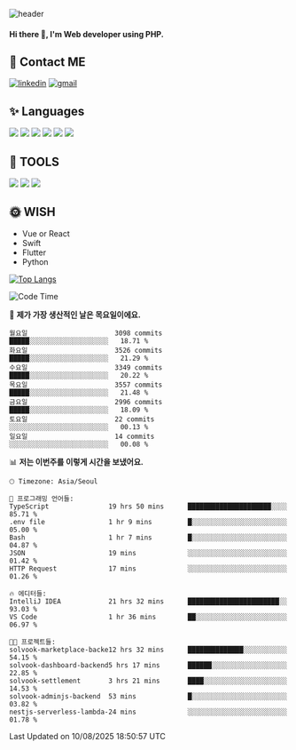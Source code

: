 ![header](https://capsule-render.vercel.app/api?type=waving&color=auto&height=300&section=header&text=Elin&fontSize=90&animation=twinkling)

#### Hi there 👋, I'm <b>Web developer</b> using PHP. ####

<!--
- 🔭 I’m currently working on Uniwill
- 🌱 I’m currently learning Vue or React or Python.
-->

<!---#### I am PHP developer --->

## 💌 Contact ME ###
[<img src='https://img.shields.io/badge/-EunjiKo-%230A66C2?style=flat-square&logo=LinkedIn&logoColor=white' alt='linkedin'>](https://www.linkedin.com/in/https://www.linkedin.com/in/eunji-ko-00a907164//)  [<img src='https://img.shields.io/badge/-einee214%40gmail.com-%23EA4335?style=flat-square&logo=Gmail&logoColor=white' alt='gmail'>](einee214@gmail.com)  


## ✨ Languages
<img src='https://img.shields.io/badge/-PHP-%23777BB4?style=for-the-badge&logo=PHP&logoColor=white'> <img src='https://img.shields.io/badge/-Laravel-%23FF2D20?style=for-the-badge&logo=Laravel&logoColor=white'> <img src='https://img.shields.io/badge/Jquery-%230769AD?style=for-the-badge&logo=Jquery&logoColor=white'> <img src='https://img.shields.io/badge/CSS3-%231572B6?style=for-the-badge&logo=CSS3&logoColor=white'> <img src='https://img.shields.io/badge/Bootstrap-%237952B3?style=for-the-badge&logo=Bootstrap&logoColor=white' > <img src='https://img.shields.io/badge/MySQL-%234479A1?style=for-the-badge&logo=MySQL&logoColor=white' >

## 🌷 TOOLS
<img src='https://img.shields.io/badge/PHPSTORM-%23000000?style=for-the-badge&logo=PhpStorm&logoColor=white' > <img src='https://img.shields.io/badge/GitLab-%23FCA121?style=for-the-badge&logo=GitLab&logoColor=white' > <img src='https://img.shields.io/badge/GitHub-%23181717?style=for-the-badge&logo=GitHub&logoColor=white'>


## 🌞 WISH
- Vue or React
- Swift
- Flutter
- Python


[![Top Langs](https://github-readme-stats.vercel.app/api/top-langs/?username=ein214&layout=compact)](https://github.com/anuraghazra/github-readme-stats)

<!--START_SECTION:waka-->
![Code Time](http://img.shields.io/badge/Code%20Time-4%2C383%20hrs%2026%20mins-blue)

📅 **제가 가장 생산적인 날은 목요일이에요.** 

```text
월요일                      3098 commits        █████░░░░░░░░░░░░░░░░░░░░   18.71 % 
화요일                      3526 commits        █████░░░░░░░░░░░░░░░░░░░░   21.29 % 
수요일                      3349 commits        █████░░░░░░░░░░░░░░░░░░░░   20.22 % 
목요일                      3557 commits        █████░░░░░░░░░░░░░░░░░░░░   21.48 % 
금요일                      2996 commits        █████░░░░░░░░░░░░░░░░░░░░   18.09 % 
토요일                      22 commits          ░░░░░░░░░░░░░░░░░░░░░░░░░   00.13 % 
일요일                      14 commits          ░░░░░░░░░░░░░░░░░░░░░░░░░   00.08 % 
```


📊 **저는 이번주를 이렇게 시간을 보냈어요.** 

```text
🕑︎ Timezone: Asia/Seoul

💬 프로그래밍 언어들: 
TypeScript               19 hrs 50 mins      █████████████████████░░░░   85.71 % 
.env file                1 hr 9 mins         █░░░░░░░░░░░░░░░░░░░░░░░░   05.00 % 
Bash                     1 hr 7 mins         █░░░░░░░░░░░░░░░░░░░░░░░░   04.87 % 
JSON                     19 mins             ░░░░░░░░░░░░░░░░░░░░░░░░░   01.42 % 
HTTP Request             17 mins             ░░░░░░░░░░░░░░░░░░░░░░░░░   01.26 % 

🔥 에디터들: 
IntelliJ IDEA            21 hrs 32 mins      ███████████████████████░░   93.03 % 
VS Code                  1 hr 36 mins        ██░░░░░░░░░░░░░░░░░░░░░░░   06.97 % 

🐱‍💻 프로젝트들: 
solvook-marketplace-backe12 hrs 32 mins      ██████████████░░░░░░░░░░░   54.15 % 
solvook-dashboard-backend5 hrs 17 mins       ██████░░░░░░░░░░░░░░░░░░░   22.85 % 
solvook-settlement       3 hrs 21 mins       ████░░░░░░░░░░░░░░░░░░░░░   14.53 % 
solvook-adminjs-backend  53 mins             █░░░░░░░░░░░░░░░░░░░░░░░░   03.82 % 
nestjs-serverless-lambda-24 mins             ░░░░░░░░░░░░░░░░░░░░░░░░░   01.78 % 
```


 Last Updated on 10/08/2025 18:50:57 UTC
<!--END_SECTION:waka-->

<!---![GitHub stats](https://github-readme-stats.vercel.app/api?username=ein214&show_icons=true&theme=dracula)  --->



